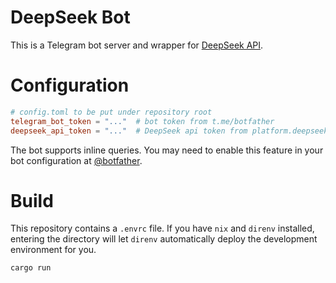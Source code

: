 # DeepSeek Bot

This is a Telegram bot server and wrapper for [DeepSeek API](https://api-docs.deepseek.com/).

# Configuration

```toml
# config.toml to be put under repository root
telegram_bot_token = "..."  # bot token from t.me/botfather
deepseek_api_token = "..."  # DeepSeek api token from platform.deepseek.com
```

The bot supports inline queries. You may need to enable this feature in your bot configuration at [@botfather](https://t.me/botfather).

# Build

This repository contains a `.envrc` file. If you have `nix` and `direnv` installed,
entering the directory will let `direnv` automatically deploy the development environment for you.

```sh
cargo run
```

